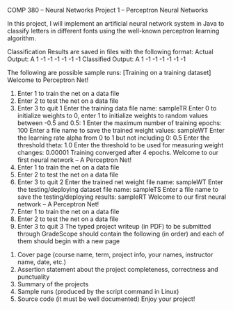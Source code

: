 COMP 380 – Neural Networks
Project 1 – Perceptron Neural Networks

In this project, I will implement an artificial neural network system in Java to classify
letters in different fonts using the well-known perceptron learning algorithm.

Classification Results are saved in files with the following format:
Actual Output:
A
1 -1 -1 -1 -1 -1 -1
Classified Output:
A
1 -1 -1 -1 -1 -1 -1

The following are possible sample runs:
[Training on a training dataset]
Welcome to Perceptron Net!
1) Enter 1 to train the net on a data file
2) Enter 2 to test the net on a data file
3) Enter 3 to quit
1
Enter the training data file name:
sampleTR
Enter 0 to initialize weights to 0, enter 1 to initialize weights to random values between -0.5 and 0.5:
1
Enter the maximum number of training epochs:
100
Enter a file name to save the trained weight values:
sampleWT
Enter the learning rate alpha from 0 to 1 but not including 0:
0.5
Enter the threshold theta:
1.0
Enter the threshold to be used for measuring weight changes:
0.00001
Training converged after 4 epochs.
Welcome to our first neural network – A Perceptron Net!
1) Enter 1 to train the net on a data file
2) Enter 2 to test the net on a data file
3) Enter 3 to quit
2
Enter the trained net weight file name:
sampleWT
Enter the testing/deploying dataset file name:
sampleTS
Enter a file name to save the testing/deploying results:
sampleRT
Welcome to our first neural network – A Perceptron Net!
1) Enter 1 to train the net on a data file
2) Enter 2 to test the net on a data file
3) Enter 3 to quit
3
The typed project writeup (in PDF) to be submitted through GradeScope should
contain the following (in order) and each of them should begin with a new page
1. Cover page (course name, term, project info, your names, instructor name,
date, etc.)
2. Assertion statement about the project completeness, correctness and
punctuality
3. Summary of the projects
4. Sample runs (produced by the script command in Linux)
5. Source code (it must be well documented)
Enjoy your project!

